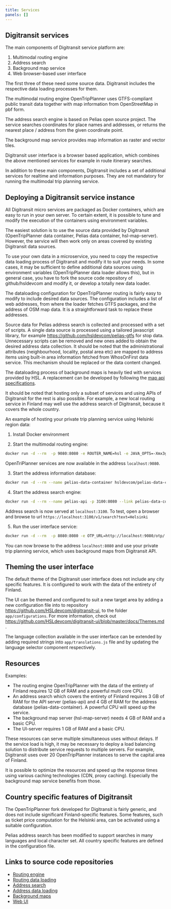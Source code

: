 ```yaml
---
title: Services
panels: []
---
```


## Digitransit services

The main components of Digitransit service platform are:

1. Multimodal routing engine
2. Address search
3. Background map service
4. Web browser-based user interface

The first three of these need some source data. Digitransit includes the respective data loading processes for them.

The multimodal routing engine OpenTripPlanner uses GTFS-compliant public transit data together with map information from OpenStreetMap in pbf form.

The address search engine is based on Pelias open source project. The service searches coordinates for place names and addresses, or
returns the nearest place / address from the given coordinate point.

The background map service provides map information as raster and vector tiles.

Digitransit user interface is a browser based application, which combines the above mentioned services for example in route itinerary searches.

In addition to these main components, Digitransit includes a set of additional services for realtime and information purposes. They are not
mandatory for running the multimodal trip planning service.


## Deploying a Digitransit service instance

All Digitransit micro services are packaged as Docker containers, which are easy to run in your own server. To certain extent,
it is possible to tune and modify the execution of the containers using environment variables.

The easiest solution is to use the source data provided by Digitransit (OpenTripPlanner data container, Pelias data container, hsl-map-server).
However, the service will then work only on areas covered by existing Digitransit data sources.

To use your own data in a microservice, you need to copy the respective data loading process of Digitransit and modify it to suit your needs.
In some cases, it may be sufficient to define additional data sources using environment variables (OpenTripPlanner data loader allows this),
but in general case, you have to fork the source code repository of github/hsldevcom and modify it, or develop a totally new data loader.

The dataloading configuration for OpenTripPlanner routing is fairly easy to modify to include desired data sources.
The configuration includes a list of web addresses, from where the loader fetches GTFS packages, and the address of OSM map data.
It is a straightforward task to replace these addresses.

Source data for Pelias address search is collected and processed with a set of scripts. A single data source is processed using
a tailored javascript library, for example https://github.com/hsldevcom/pelias-gtfs for stop data. Unnecessary scripts can be removed and new
ones added to obtain the desired address data collection. It should be noted that the administrational attributes (neighbourhood, locality, postal area etc)
are mapped to address items using built-in area information fetched from WhosOnFirst data service. This mechanism should be replaced
or the data content changed.

The dataloading process of background maps is heavily tied with services provided by HSL. A replacement can be developed by following
the [map api specifications](../developers/apis/4-map-api).


It should be noted that hosting only a subset of services and using APIs of Digitransit for the rest is also possible. For example, a new local
routing service in Finland may well use the address search of Digitransit, because it covers the whole country.

An example of hosting your private  trip planning service using Helsinki region data:

1. Install Docker environment

2. Start the multimodal routing engine:

```bash
docker run -d --rm  -p 9080:8080 -e ROUTER_NAME=hsl -e JAVA_OPTS=-Xmx3g -e ROUTER_DATA_CONTAINER_URL=https://api.digitransit.fi/routing-data/v2/hsl hsldevcom/opentripplanner:prod
```

OpenTriPlanner services are now available in the address `localhost:9080`.

3. Start the address information database:

```bash
docker run -d --rm --name pelias-data-container hsldevcom/pelias-data-container
```

4. Start the address search engine:

```bash
docker run -d --rm --name pelias-api -p 3100:8080 --link pelias-data-container:pelias-data-container hsldevcom/pelias-api
```

Address search is now served at `localhost:3100`. To test, open a browser and browse to url `https://localhost:3100/v1/search?text=Helsinki`

5. Run the user interface service:

```bash
docker run -d --rm  -p 8080:8080 -e OTP_URL=http://localhost:9080/otp/ -e CONFIG=hsl -e GEOCODING_BASE_URL=localhost:3100/v1 hsldevcom/digitransit-ui
```

You can now browse to the address `localhost:8080` and use your private trip planning service, which uses background maps from Digitransit API.


## Theming the user interface

The default theme of the Digitransit user interface does not include any city specific features. It is configured to work with the data of the entirety of Finland.

The UI can be themed and configured to suit a new target area by adding a new configuration file into to repository
https://github.com/HSLdevcom/digitransit-ui, to the folder `app/configurations`. For more information, check out
https://github.com/HSLdevcom/digitransit-ui/blob/master/docs/Themes.md .

The language collection available in the user interface can be extended by adding required strings into `app/translations.js` file and by updating
the language selector component respectively.


## Resources

Examples:

- The routing engine OpenTripPlanner with the data of the entirety of Finland requires 12 GB of RAM and a powerful multi core CPU.
- An address search which covers the entirety of Finland requires 3 GB of RAM for the API server (pelias-api) and 4 GB of RAM for the address database (pelias-data-container).
A powerful CPU will speed up the service.
- The background map server (hsl-map-server) needs 4 GB of RAM and a basic CPU.
- The UI-server requires 1 GB of RAM and a basic CPU.

These resources can serve multiple simultaneous uses without delays. If the service load is high, it may be necessary to deploy a load balancing
solution to distribute service requests to multiple servers. For example, Digitransit uses over 20 OpenTripPlanner instances to serve
the capital area of Finland.


It is possible to optimize the resources and speed up the response times using various caching technologies (CDN, proxy caching).
Especially the background map service benefits from those.


## Country specific features of Digitransit

The OpenTripPlanner fork developed for Digitransit is fairly generic, and does not include significant Finland-specific features.
Some features, such as ticket price computation for the Helsinki area, can be activated using a suitable configuration.

Pelias address search has been modified to support searches in many languages and local character set. All country specific features are defined
in the configuration file.

## Links to source code repositories

- [Routing engine](https://github.com/HSLdevcom/OpenTripPlanner)
- [Routing data loading](https://github.com/HSLdevcom/OpenTripPlanner-data-container)
- [Address search](https://github.com/HSLdevcom/pelias-api)
- [Address data loading](https://github.com/HSLdevcom/pelias-data-container)
- [Background maps](https://github.com/HSLdevcom/hsl-map-server)
- [Web UI](https://github.com/HSLdevcom/digitransit-ui)




